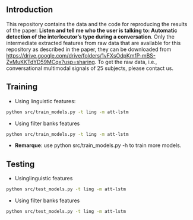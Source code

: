 ## Introduction
This repository contains the data and the code for reproducing the results of the paper:
__Listen and tell me who the user is talking to: Automatic detection of
the interlocutor’s type during a conversation__.
Only the intermediate extracted features from raw data that are available for this repository as described in the paper, they can be downloaded from https://drive.google.com/drive/folders/1vFXsOdpKmfP-mBS-ZvMuKKTdYD59MCqx?usp=sharing. To get the raw data, i.e., conversational multimodal signals of 25 subjects, please contact us.

## Training

- Using linguistic features:
```bash
python src/train_models.py -t ling -m att-lstm
```

- Using filter banks features
```bash
python src/train_models.py -t ling -m att-lstm
```
- __Remarque__: use python src/train_models.py -h to train more models.

## Testing

- Usinglinguistic features
```bash
python src/test_models.py -t ling -m att-lstm
```

- Using filter banks features
```bash
python src/test_models.py -t ling -m att-lstm
```
